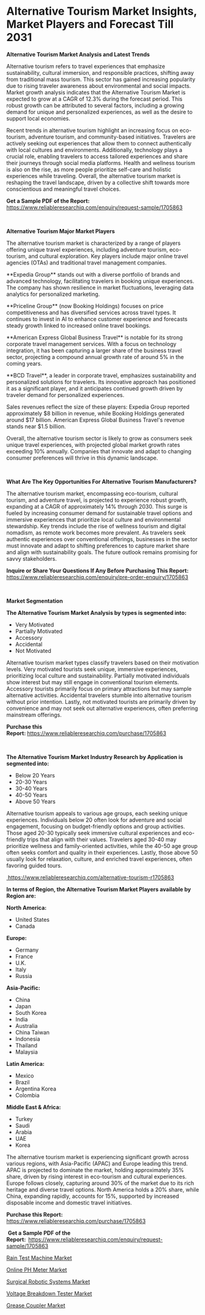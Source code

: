 <p><h1>Alternative Tourism Market Insights, Market Players and Forecast Till 2031</h1></p><p><strong>Alternative Tourism Market Analysis and Latest Trends</strong></p>
<p><p>Alternative tourism refers to travel experiences that emphasize sustainability, cultural immersion, and responsible practices, shifting away from traditional mass tourism. This sector has gained increasing popularity due to rising traveler awareness about environmental and social impacts. Market growth analysis indicates that the Alternative Tourism Market is expected to grow at a CAGR of 12.3% during the forecast period. This robust growth can be attributed to several factors, including a growing demand for unique and personalized experiences, as well as the desire to support local economies.</p><p>Recent trends in alternative tourism highlight an increasing focus on eco-tourism, adventure tourism, and community-based initiatives. Travelers are actively seeking out experiences that allow them to connect authentically with local cultures and environments. Additionally, technology plays a crucial role, enabling travelers to access tailored experiences and share their journeys through social media platforms. Health and wellness tourism is also on the rise, as more people prioritize self-care and holistic experiences while traveling. Overall, the alternative tourism market is reshaping the travel landscape, driven by a collective shift towards more conscientious and meaningful travel choices.</p></p>
<p><strong>Get a Sample PDF of the Report:&nbsp;</strong> <a href="https://www.reliableresearchiq.com/enquiry/request-sample/1705863?utm_campaign=1782&utm_medium=2&utm_source=Github&utm_content=ia&utm_term=21102024&utm_id=alternative-tourism">https://www.reliableresearchiq.com/enquiry/request-sample/1705863</a></p>
<p>&nbsp;</p>
<p><strong>Alternative Tourism Major Market Players</strong></p>
<p><p>The alternative tourism market is characterized by a range of players offering unique travel experiences, including adventure tourism, eco-tourism, and cultural exploration. Key players include major online travel agencies (OTAs) and traditional travel management companies.</p><p>**Expedia Group** stands out with a diverse portfolio of brands and advanced technology, facilitating travelers in booking unique experiences. The company has shown resilience in market fluctuations, leveraging data analytics for personalized marketing.</p><p>**Priceline Group** (now Booking Holdings) focuses on price competitiveness and has diversified services across travel types. It continues to invest in AI to enhance customer experience and forecasts steady growth linked to increased online travel bookings.</p><p>**American Express Global Business Travel** is notable for its strong corporate travel management services. With a focus on technology integration, it has been capturing a larger share of the business travel sector, projecting a compound annual growth rate of around 5% in the coming years.</p><p>**BCD Travel**, a leader in corporate travel, emphasizes sustainability and personalized solutions for travelers. Its innovative approach has positioned it as a significant player, and it anticipates continued growth driven by traveler demand for personalized experiences.</p><p>Sales revenues reflect the size of these players: Expedia Group reported approximately $8 billion in revenue, while Booking Holdings generated around $17 billion. American Express Global Business Travel's revenue stands near $1.5 billion.</p><p>Overall, the alternative tourism sector is likely to grow as consumers seek unique travel experiences, with projected global market growth rates exceeding 10% annually. Companies that innovate and adapt to changing consumer preferences will thrive in this dynamic landscape.</p></p>
<p>&nbsp;</p>
<p><strong>What Are The Key Opportunities For Alternative Tourism Manufacturers?</strong></p>
<p><p>The alternative tourism market, encompassing eco-tourism, cultural tourism, and adventure travel, is projected to experience robust growth, expanding at a CAGR of approximately 14% through 2030. This surge is fueled by increasing consumer demand for sustainable travel options and immersive experiences that prioritize local culture and environmental stewardship. Key trends include the rise of wellness tourism and digital nomadism, as remote work becomes more prevalent. As travelers seek authentic experiences over conventional offerings, businesses in the sector must innovate and adapt to shifting preferences to capture market share and align with sustainability goals. The future outlook remains promising for savvy stakeholders.</p></p>
<p><strong>Inquire or Share Your Questions If Any Before Purchasing This Report:</strong> <a href="https://www.reliableresearchiq.com/enquiry/pre-order-enquiry/1705863?utm_campaign=1782&utm_medium=2&utm_source=Github&utm_content=ia&utm_term=21102024&utm_id=alternative-tourism">https://www.reliableresearchiq.com/enquiry/pre-order-enquiry/1705863</a></p>
<p>&nbsp;</p>
<p><strong>Market Segmentation</strong></p>
<p><strong>The Alternative Tourism Market Analysis by types is segmented into:</strong></p>
<p><ul><li>Very Motivated</li><li>Partially Motivated</li><li>Accessory</li><li>Accidental</li><li>Not Motivated</li></ul></p>
<p><p>Alternative tourism market types classify travelers based on their motivation levels. Very motivated tourists seek unique, immersive experiences, prioritizing local culture and sustainability. Partially motivated individuals show interest but may still engage in conventional tourism elements. Accessory tourists primarily focus on primary attractions but may sample alternative activities. Accidental travelers stumble into alternative tourism without prior intention. Lastly, not motivated tourists are primarily driven by convenience and may not seek out alternative experiences, often preferring mainstream offerings.</p></p>
<p><strong>Purchase this Report:&nbsp;</strong><a href="https://www.reliableresearchiq.com/purchase/1705863?utm_campaign=1782&utm_medium=2&utm_source=Github&utm_content=ia&utm_term=21102024&utm_id=alternative-tourism">https://www.reliableresearchiq.com/purchase/1705863</a></p>
<p>&nbsp;</p>
<p><strong>The Alternative Tourism Market Industry Research by Application is segmented into:</strong></p>
<p><ul><li>Below 20 Years</li><li>20-30 Years</li><li>30-40 Years</li><li>40-50 Years</li><li>Above 50 Years</li></ul></p>
<p><p>Alternative tourism appeals to various age groups, each seeking unique experiences. Individuals below 20 often look for adventure and social engagement, focusing on budget-friendly options and group activities. Those aged 20-30 typically seek immersive cultural experiences and eco-friendly trips that align with their values. Travelers aged 30-40 may prioritize wellness and family-oriented activities, while the 40-50 age group often seeks comfort and quality in their experiences. Lastly, those above 50 usually look for relaxation, culture, and enriched travel experiences, often favoring guided tours.</p></p>
<p><a href="https://www.reliableresearchiq.com/alternative-tourism-r1705863?utm_campaign=1782&utm_medium=2&utm_source=Github&utm_content=ia&utm_term=21102024&utm_id=alternative-tourism">&nbsp;https://www.reliableresearchiq.com/alternative-tourism-r1705863</a></p>
<p><strong>In terms of Region, the Alternative Tourism Market Players available by Region are:</strong></p>
<p>
    <p> <strong> North America: </strong>
        <ul>
            <li>United States</li>
            <li>Canada</li>
        </ul>
        </p> 
    <p> <strong> Europe: </strong>
        <ul>
            <li>Germany</li>
            <li>France</li>
            <li>U.K.</li>
            <li>Italy</li>
            <li>Russia</li>
        </ul>
        </p> 
    <p> <strong> Asia-Pacific: </strong>
        <ul>
            <li>China</li>
            <li>Japan</li>
            <li>South Korea</li>
            <li>India</li>
            <li>Australia</li>
            <li>China Taiwan</li>
            <li>Indonesia</li>
            <li>Thailand</li>
            <li>Malaysia</li>
        </ul>
        </p> 
    <p> <strong> Latin America: </strong>
        <ul>
            <li>Mexico</li>
            <li>Brazil</li>
            <li>Argentina Korea</li>
            <li>Colombia</li>
        </ul>
        </p> 
    <p> <strong> Middle East & Africa: </strong>
        <ul>
            <li>Turkey</li>
            <li>Saudi</li>
            <li>Arabia</li>
            <li>UAE</li>
            <li>Korea</li>
        </ul>
    </p>
    </p>
<p><p>The alternative tourism market is experiencing significant growth across various regions, with Asia-Pacific (APAC) and Europe leading this trend. APAC is projected to dominate the market, holding approximately 35% share, driven by rising interest in eco-tourism and cultural experiences. Europe follows closely, capturing around 30% of the market due to its rich heritage and diverse travel options. North America holds a 20% share, while China, expanding rapidly, accounts for 15%, supported by increased disposable income and domestic travel initiatives.</p></p>
<p><strong>Purchase this Report: </strong><a href="https://www.reliableresearchiq.com/purchase/1705863?utm_campaign=1782&utm_medium=2&utm_source=Github&utm_content=ia&utm_term=21102024&utm_id=alternative-tourism">https://www.reliableresearchiq.com/purchase/1705863</a></p>
<p>&nbsp;<strong>Get a Sample PDF of the Report:&nbsp;&nbsp;</strong><a href="https://www.reliableresearchiq.com/enquiry/request-sample/1705863?utm_campaign=1782&utm_medium=2&utm_source=Github&utm_content=ia&utm_term=21102024&utm_id=alternative-tourism">https://www.reliableresearchiq.com/enquiry/request-sample/1705863</a></p>
<p><strong></strong></p>
<p><p><a href="https://www.linkedin.com/pulse/future-ready-strategic-insights-global-rain-test-machine-vzsnf?utm_campaign=1782&utm_medium=2&utm_source=Github&utm_content=ia&utm_term=21102024&utm_id=alternative-tourism">Rain Test Machine Market</a></p><p><a href="https://www.linkedin.com/pulse/exploring-online-ph-meter-market-dynamics-revenue-analysis-k3lmf?utm_campaign=1782&utm_medium=2&utm_source=Github&utm_content=ia&utm_term=21102024&utm_id=alternative-tourism">Online PH Meter Market</a></p><p><a href="https://www.linkedin.com/pulse/surgical-robotic-systems-market-share-size-trends-industry-4zb1e?utm_campaign=1782&utm_medium=2&utm_source=Github&utm_content=ia&utm_term=21102024&utm_id=alternative-tourism">Surgical Robotic Systems Market</a></p><p><a href="https://www.linkedin.com/pulse/voltage-breakdown-tester-sector-surge-134-growth-roadmap-sxwff?utm_campaign=1782&utm_medium=2&utm_source=Github&utm_content=ia&utm_term=21102024&utm_id=alternative-tourism">Voltage Breakdown Tester Market</a></p><p><a href="https://www.linkedin.com/pulse/regional-adaptations-global-grease-coupler-market-trends-dqxhf?utm_campaign=1782&utm_medium=2&utm_source=Github&utm_content=ia&utm_term=21102024&utm_id=alternative-tourism">Grease Coupler Market</a></p></p>